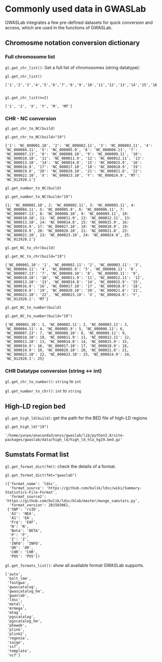 # Commonly used data in GWASLab

GWASLab integrates a few pre-defined datasets for quick conversion and access, which are used in the functions of GWASLab.

## Chromosme notation conversion dictionary

### Full chromosome list

`gl.get_chr_list()`: Get a full list of chromosomes (string datatype):

```
gl.get_chr_list()

['1','2','3','4','5','6','7','8','9','10','11','12','13','14','15','16','17','18','19','20','21','22','23','24','25','X','Y','M','MT']


gl.get_chr_list(n=2)

['1', '2', 'X', 'Y', 'M', 'MT']
```

### CHR - NC conversion

`gl.get_chr_to_NC(build)`

```
gl.get_chr_to_NC(build="19")

{'1': 'NC_000001.10', '2': 'NC_000002.11', '3': 'NC_000003.11', '4': 'NC_000004.11', '5': 'NC_000005.9', '6': 'NC_000006.11', '7': 'NC_000007.13', '8': 'NC_000008.10', '9': 'NC_000009.11', '10': 'NC_000010.10', '11': 'NC_000011.9', '12': 'NC_000012.11', '13': 'NC_000013.10', '14': 'NC_000014.8', '15': 'NC_000015.9', '16': 'NC_000016.9', '17': 'NC_000017.10', '18': 'NC_000018.9', '19': 'NC_000019.9', '20': 'NC_000020.10', '21': 'NC_000021.8', '22': 'NC_000022.10', 'X': 'NC_000023.10', 'Y': 'NC_000024.9', 'MT': 'NC_012920.1'}
```

`gl.get_number_to_NC(build)`

```
gl.get_number_to_NC(build="19")

{1: 'NC_000001.10', 2: 'NC_000002.11', 3: 'NC_000003.11', 4: 'NC_000004.11', 5: 'NC_000005.9', 6: 'NC_000006.11', 7: 'NC_000007.13', 8: 'NC_000008.10', 9: 'NC_000009.11', 10: 'NC_000010.10', 11: 'NC_000011.9', 12: 'NC_000012.11', 13: 'NC_000013.10', 14: 'NC_000014.8', 15: 'NC_000015.9', 16: 'NC_000016.9', 17: 'NC_000017.10', 18: 'NC_000018.9', 19: 'NC_000019.9', 20: 'NC_000020.10', 21: 'NC_000021.8', 22: 'NC_000022.10', 23: 'NC_000023.10', 24: 'NC_000024.9', 25: 'NC_012920.1'}
```

`gl.get_NC_to_chr(build)`

```
gl.get_NC_to_chr(build="19")

{'NC_000001.10': '1', 'NC_000002.11': '2', 'NC_000003.11': '3', 'NC_000004.11': '4', 'NC_000005.9': '5', 'NC_000006.11': '6', 'NC_000007.13': '7', 'NC_000008.10': '8', 'NC_000009.11': '9', 'NC_000010.10': '10', 'NC_000011.9': '11', 'NC_000012.11': '12', 'NC_000013.10': '13', 'NC_000014.8': '14', 'NC_000015.9': '15', 'NC_000016.9': '16', 'NC_000017.10': '17', 'NC_000018.9': '18', 'NC_000019.9': '19', 'NC_000020.10': '20', 'NC_000021.8': '21', 'NC_000022.10': '22', 'NC_000023.10': 'X', 'NC_000024.9': 'Y', 'NC_012920.1': 'MT'}
```

`gl.get_NC_to_number(build)`

```
gl.get_NC_to_number(build="19")

{'NC_000001.10': 1, 'NC_000002.11': 2, 'NC_000003.11': 3, 'NC_000004.11': 4, 'NC_000005.9': 5, 'NC_000006.11': 6, 'NC_000007.13': 7, 'NC_000008.10': 8, 'NC_000009.11': 9, 'NC_000010.10': 10, 'NC_000011.9': 11, 'NC_000012.11': 12, 'NC_000013.10': 13, 'NC_000014.8': 14, 'NC_000015.9': 15, 'NC_000016.9': 16, 'NC_000017.10': 17, 'NC_000018.9': 18, 'NC_000019.9': 19, 'NC_000020.10': 20, 'NC_000021.8': 21, 'NC_000022.10': 22, 'NC_000023.10': 23, 'NC_000024.9': 24, 'NC_012920.1': 25}
```

### CHR Datatype conversion (string <-> int) 

`gl.get_chr_to_number()`: `string` to `int`

`gl.get_number_to_chr()`: `int` to `string`


## High-LD region bed

`gl.get_high_ld(build)`: get the path for the BED file of high-LD regions

```
gl.get_high_ld("19")

'/home/yunye/anaconda3/envs/gwaslab/lib/python3.8/site-packages/gwaslab/data/high_ld/high_ld_hla_hg19.bed.gz'
```

## Sumstats Format list

`gl.get_format_dict(fmt)`: check the details of a format.

```
gl.get_format_dict(fmt="gwaslab")

({'format_name': 'ldsc',
  'format_source': 'https://github.com/bulik/ldsc/wiki/Summary-Statistics-File-Format',
  'format_source2': 'https://github.com/bulik/ldsc/blob/master/munge_sumstats.py',
  'format_version': 20150306},
 {'SNP': 'rsID',
  'A2': 'NEA',
  'A1': 'EA',
  'Frq': 'EAF',
  'N': 'N',
  'Beta': 'BETA',
  'P': 'P',
  'Z': 'Z',
  'INFO': 'INFO',
  'OR': 'OR',
  'CHR': 'CHR',
  'POS': 'POS'})
```

`gl.get_formats_list()`: show all available format GWASLab supports.

```
['auto',
 'bolt_lmm',
 'fastgwa',
 'gwascatalog',
 'gwascatalog_hm',
 'gwaslab',
 'ldsc',
 'metal',
 'mrmega',
 'mtag',
 'pgscatalog',
 'pgscatalog_hm',
 'pheweb',
 'plink',
 'plink2',
 'regenie',
 'saige',
 'ssf',
 'template',
 'vcf']
```
